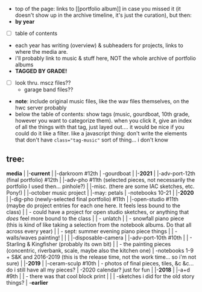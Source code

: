 - top of the page: links to [[portfolio album]] in case you missed it (it doesn't show up in the archive timeline, it's just the curation), but then:
- __by year__
- [ ] table of contents
- each year has writing (overview) & subheaders for projects, links to where the media are.
- i'll probably link to music & stuff here, NOT the whole archive of portfolio albums
- __TAGGED BY GRADE!__
- [ ] look thru. mscz files??
	- garage band files??
- __note__: include original music files, like the wav files themselves, on the hwc server probably
- below the table of contents: show tags (music, gourdboat, 10th grade, however you want to categorize them). when you click it, give an index of all the things with that tag, just layed out.... it would be nice if you could do it like a filter. like a javascript thing: don't write the elements that don't have ```class="tag-music"``` sort of thing... i don't know 

## tree:

__media__
|
|-__current__
| |-darkroom #12th
| \-gourdboat
|
|-__2021__
| |-adv-port-12th (final portfolio) #12th
| |-adv-pho #11th (selected pieces, not necessarily the portfolio I used then... pinhole?)
| |-misc. (there are some IAC sketches, etc. Pony!)
| |-october music project
| |-may: petals
| \-notebooks 10-21
|
|-__2020__
| |-dig-pho (newly-selected final portfolio) #11th
| |-open-studio #11th (maybe do project entries for each one here. It feels less bound to the class)
| |  - could have a project for open studio sketches, or anything that _does_ feel more bound to the class
| |  - unlatch
| |  - snowfall piano piece (this is kind of like taking a selection from the notebook albums. Do that all across every year)
| |  - sept: summer evening piano piece things
| |  - walls/waves painting!
| |
| |-disposable-camera
| |-adv-port-10th #10th
| |  - Starling & Kingfisher (probably its own bit)
| |  - the painting pieces (concentric, riverbank, scale, maybe also the kitchen one)
| \-notebooks 1-9 + S&K and 2016-2019 (this is the release time, not the work time... so i'm not sure)
|
|-__2019__
| |-ceram-sculp #10th
|    - photos of final pieces, tiles, &c &c... do i still have all my pieces?
| \-2020 calendar? just for fun
|
|-__2018__
| |-a+d #9th
| |  - there was that cool block print
| |
| \-sketches i did for the old story things?
|
\-__earlier__
